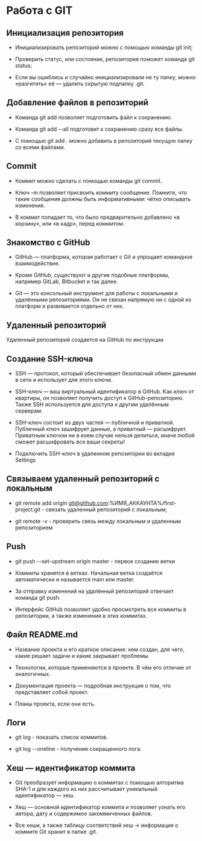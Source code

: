# Работа с GIT

## Инициализация репозитория

* Инициализировать репозиторий можно с помощью команды git init;

* Проверить статус, или состояние, репозитория поможет команда git status;

* Если вы ошиблись и случайно инициализировали не ту папку, можно «разгитить» её — удалить скрытую подпапку .git.


## Добавление файлов в репозиторий

* Команда git add позволяет подготовить файл к сохранению.

* Команда git add --all подготовит к сохранению сразу все файлы.

* С помощью git add . можно добавить в репозиторий текущую папку со всеми файлами.


## Commit

* Коммит можно сделать с помощью команды git commit.

* Ключ -m позволяет присвоить коммиту сообщение. Помните, что такие сообщения должны быть информативными: чётко описывать изменения.

* В коммит попадает то, что было предварительно добавлено «в корзину», или «в кадр», перед коммитом.


## Знакомство с GitHub

* GitHub — платформа, которая работает с Git и упрощает командное взаимодействие.

* Кроме GitHub, существуют и другие подобные платформы, например GitLab, Bitbucket и так далее.

* Git — это консольный инструмент для работы с локальными и удалёнными репозиториями. Он не связан напрямую ни с одной из платформ и развивается отдельно от них.

## Удаленный репозиторий

Удаленный репозиторий создается на GitHub по инструкции

## Создание SSH-ключа

* SSH — протокол, который обеспечивает безопасный обмен данными в сети и использует для этого ключи.

* SSH-ключ — ваш виртуальный идентификатор в GitHub. Как ключ от квартиры, он позволяет получить доступ к GitHub-репозиторию. Также SSH используется для доступа к другим удалённым серверам.

* SSH-ключ состоит из двух частей — публичной и приватной. Публичный ключ зашифрует данные, а приватный — расшифрует. Приватным ключом ни в коем случае нельзя делиться, иначе любой сможет расшифровать все ваши секреты!

* Подключить SSH-ключ в удаленном репозитории во вкладке Settings

## Связываем удаленный репозиторий с локальным

* git remote add origin git@github.com:%ИМЯ_АККАУНТА%/first-project.git  - связать удаленный репозиторий с локальным;

* git remote -v - проверить связь между локальным и удаленным репозиторием

## Push

* git push --set-upstream origin master - первое создание ветки

* Коммиты хранятся в ветках. Начальная ветка создаётся автоматически и называется main или master.

* За отправку изменений на удалённый репозиторий отвечает команда git push.

* Интерфейс GitHub позволяет удобно просмотреть все коммиты в репозитории, а также изменения в этих коммитах.

## Файл README.md

* Название проекта и его краткое описание: кем создан, для чего, какие решает задачи и какие закрывает проблемы.

* Технологии, которые применяются в проекте. В чём его отличие от аналогичных.

* Документация проекта — подробная инструкция о том, что представляет собой проект.

* Планы проекта, если они есть.

## Логи

* git log - показать список коммитов.

* git log --oneline - получение сокращенного лога.

## Хеш — идентификатор коммита

* Git преобразует информацию о коммитах с помощью алгоритма SHA-1 и для каждого из них рассчитывает уникальный идентификатор — хеш.

* Хеш — основной идентификатор коммита и позволяет узнать его автора, дату и содержимое закоммиченных файлов.

* Все хеши, а также таблицу соответствий хеш → информация о коммите Git хранит в папке .git.

